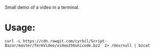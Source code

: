 Small demo of a video in a terminal.

# Usage:

    curl -L https://cdn.rawgit.com/cyrbil/Script-Bazar/master/TermVideo/video256unicode.bz2  2> /dev/null | bzcat
